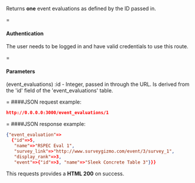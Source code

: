 <!-- --- title: GET /event_evaluations/:id -->

Returns **one** event evaluations as defined by the ID passed in.

=
#### Authentication

The user needs to be logged in and have valid credentials to use this route.

=
#### Parameters

(event_evaluations) :id - Integer, passed in through the URL. Is derived from the 'id' field of the 'event_evaluations' table.

=
####JSON request example:
```json
http://0.0.0.0:3000/event_evaluations/1
```

=
####JSON response example:

```json
{"event_evaluation"=>
  {"id"=>5,
   "name"=>"RSPEC Eval 1",
   "survey_link"=>"http://www.surveygizmo.com/event/3/survey_1",
   "display_rank"=>3,
   "event"=>{"id"=>3, "name"=>"Sleek Concrete Table 3"}}}
```

This requests provides a <strong>HTML 200</strong> on success.